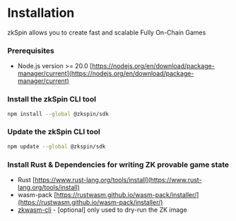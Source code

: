 # Installation

zkSpin allows you to create fast and scalable Fully On-Chain Games

### Prerequisites

* Node.js version >= 20.0 [https://nodejs.org/en/download/package-manager/current](https://nodejs.org/en/download/package-manager/current)

### Install the zkSpin CLI tool

```sh
npm install --global @zkspin/sdk
```

### Update the zkSpin CLI tool

```bash
npm update --global @zkspin/sdk
```

### Install Rust & Dependencies for writing ZK provable game state

* Rust [https://www.rust-lang.org/tools/install](https://www.rust-lang.org/tools/install)
* wasm-pack [https://rustwasm.github.io/wasm-pack/installer/](https://rustwasm.github.io/wasm-pack/installer/)
* [zkwasm-cli](https://github.com/DelphinusLab/zkWasm?tab=readme-ov-file#install-instructions) - \[optional] only used to dry-run the ZK image



